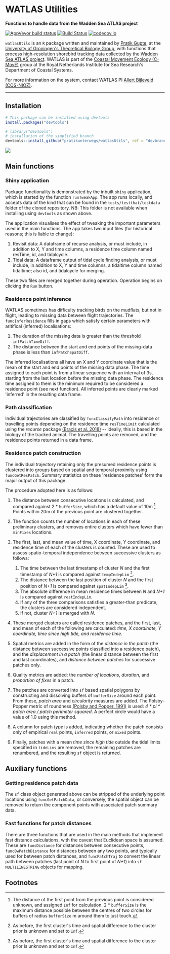 # WATLAS Utilities

**Functions to handle data from the Wadden Sea ATLAS project**

<!-- badges: start -->
  [![AppVeyor build status](https://ci.appveyor.com/api/projects/status/github/pratikunterwegs/watlasUtils?branch=master&svg=true)](https://ci.appveyor.com/project/pratikunterwegs/watlasUtils) [![Build Status](https://travis-ci.org/pratikunterwegs/watlasUtils.svg?branch=master)](https://travis-ci.org/pratikunterwegs/watlasUtils) [![codecov.io](https://codecov.io/github/pratikunterwegs/watlasUtils/coverage.svg?branch=master)](https://codecov.io/github/pratikunterwegs/watlasUtils/branch/master)
<!-- badges: end -->

`watlasUtils` is an `R` package written and maintained by [Pratik Gupte](https://www.rug.nl/staff/p.r.gupte), at the [University of Groningen's Theoretical Biology Group](https://www.rug.nl/research/gelifes/tres/), with functions that process high-resolution shorebird tracking data collected by the [Wadden Sea ATLAS project](https://www.nioz.nl/en/about/cos/coastal-movement-ecology/shorebird-tracking/watlas-tracking-regional-movements). WATLAS is part of the [Coastal Movement Ecology (C-MovE)](https://www.nioz.nl/en/about/cos/coastal-movement-ecology) group at the Royal Netherlands Institute for Sea Research's Department of Coastal Systems.

For more information on the system, contact WATLAS PI [Allert Bijleveld (COS-NIOZ)](https://www.nioz.nl/en/about/organisation/staff/allert-bijleveld).

---

## Installation

```r
# This package can be installed using devtools
install.packages("devtools")

# library("devtools")
# installation of the simplified branch
devtools::install_github("pratikunterwegs/watlasUtils", ref = "devbranch")
```

![](https://github.com/pratikunterwegs/watlasUtils/raw/devbranch/inst/screenshot_app.png)

## Main functions

### Shiny application

Package functionality is demonstrated by the inbuilt `shiny` application, which is started by the function `runTweakApp`. The app runs locally, and accepts data of the kind that can be found in the `tests/testthat/testdata` folder of the cloned repository. NB: This folder is not available when installing using `devtools` as shown above.

The application visualises the effect of tweaking the important parameters used in the main functions. The app takes two input files (for historical reasons; this is liable to change):

1. Revisit data: A dataframe of recurse analysis, or must include, in addition to X, Y and time columns, a residence time column named resTime, id, and tidalcycle.
2. Tidal data: A dataframe output of tidal cycle finding analysis, or must include, in addition to X, Y and time columns, a tidaltime column named tidaltime; also id, and tidalcycle for merging.

These two files are merged together during operation. Operation begins on clicking the `Run` button.

### Residence point inference

WATLAS sometimes has difficulty tracking birds on the mudflats, but not in flight, leading to missing data between flight trajectories. The `funcInferResidence` fills in gaps which satisfy certain parameters with aritifical (inferred) localisations:

1. The duration of the missing data is greater than the threshold `infPatchTimeDiff`.
2. The distance between the start and end points of the missing-data phase is less than `infPatchSpatDiff`.

The inferred localisations all have an X and Y coordinate value that is the mean of the start and end points of the missing data phase. The time assigned to each point is from a linear sequence with an interval of 3s, starting from the last location before the missing data phase. The residence time assigned to them is the minimum required to be considered a residence point (see next function). All inferred points are clearly marked 'inferred' in the resulting data frame.

### Path classification

Individual trajectories are classified by `funcClassifyPath` into residence or travelling points depending on the residence time `resTimeLimit` calculated using the _recurse_ package [(Bracis et al. 2018)](https://onlinelibrary.wiley.com/doi/abs/10.1111/ecog.03618) -- ideally, this is based in the biology of the tracked animal. The travelling points are removed, and the residence points returned in a data frame.

### Residence patch construction

The individual trajectory retaining only the presumed residence points is clustered into groups based on spatial and temporal proximity using `funcGetResPatch`. Summary statistics on these 'residence patches' form the major output of this package.

The procedure adopted here is as follows:

1. The distance between consecutive locations is calculated, and compared against 2 * `bufferSize`, which has a default value of 10m [^1]. Points within 20m of the previous point are clustered together.
2. The function counts the number of locations in each of these preliminary clusters, and removes entire clusters which have fewer than `minFixes` locations.

3. The first, last, and mean value of time, X coordinate, Y coordinate, and residence time of each of the clusters is counted. These are used to assess spatio-temporal independence between successive clusters as follows:
    1. The time between the last timestamp of cluster _N_ and the first timestamp of _N+1_ is compared against `tempIndepLim` [^2].
    2. The distance between the last position of cluster _N_ and the first position of _N+1_ is compared against `spatIndepLim` [^2].
    3. The absolute difference in mean residence times between _N_ and _N+1_ is compared against `restIndepLim`.
    4. If any of the three comparisons satisfies a greater-than predicate, the clusters are considered independent.
    5. If not, cluster _N+1_ is merged with _N_.

4. These merged clusters are called residence patches, and the first, last, and mean of each of the following are calculated: _time, X coordinate, Y coordinate, time since high tide, and residence time_.

5. Spatial metrics are added in the form of the _distance in the patch_ (the distance between successive points classified into a residence patch), and the _displacement in a patch_ (the linear distance between the first and last coordinates), and _distance between patches_ for successive patches only.

6. Quality metrics are added: the _number of locations_, _duration_, and _proportion of fixes_ in a patch.

7. The patches are converted into `sf` based spatial polygons by constructing and dissolving buffers of `bufferSize` around each point. From these, _patch area_ and _circularity_  measures are added. The Polsby-Popper metric of roundness [(Polsby and Popper. 1991)](https://pdfs.semanticscholar.org/0524/95555a23d961a674ccf1c82ceb475ac21821.pdf) is used: _4 * pi * patch area / patch perimeter squared_. A perfect circle would have a value of 1.0 using this method.

8. A column for patch _type_ is added, indicating whether the patch consists only of empirical `real` points, `inferred` points, or `mixed` points.

9. Finally, patches with a mean _time since high tide_ outside the tidal limits specified in `tideLims` are removed, the remaining patches are renumbered, and the resulting `sf` object is returned.

## Auxiliary functions

### Getting residence patch data

The `sf` class object generated above can be stripped of the underlying point locations using `funcGetPatchData`, or conversely, the spatial object can be removed to return the component points with associated patch summary data.

### Fast functions for patch distances

There are three functions that are used in the main methods that implement fast distance calculations, with the caveat that Euclidean space is assumed. These are `funcDistance` for distances between consecutive points, `funcBwPatchDistance` for distances between any two points, and typically used for between patch distances, and `funcPatchTraj` to convert the linear path between patches (last point of _N_ to first point of _N+1_) into `sf MULTILINESTRING` objects for mapping.


## Footnotes

[^1]: The distance of the first point from the previous point is considered unknown, and assigned `Inf` for calculation. 2 * `bufferSize` is the maximum distance possible between the centres of two circles for buffers of radius `bufferSize` m around them to just touch.

[^2]: As before, the first cluster's time and spatial difference to the cluster prior is unknown and set to `Inf`.
